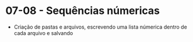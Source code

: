 # 07-08 - Sequências númericas

- Criação de pastas e arquivos, escrevendo uma lista númerica dentro de cada arquivo e salvando
